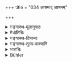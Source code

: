 +++
title = "034 आश्रमाद् आश्रमम्"

+++

<details><summary>गङ्गानथ-मूलानुवादः</summary>

If one, after passing from stage to stage and after offering the sacrifices, with senses subdued, tired of alms and offerings,—goes forth as a wandering mendicant, and then dies, then he prospers.—(34)
</details>

<details><summary>मेधातिथिः</summary>

समुच्चयपक्षं उपोद्बलयति । **आश्रमाद् आश्रमम्** इति । गृहस्थाश्रमाद् वानप्रस्थाश्रमं **गत्वा हुतहोम** उभयोर् अप्य् आश्रमयोर् यदा **जितेन्दिर्यस्** तदा परिव्रजेत् । **प्रेत्य वर्धते** मृत्वा विभूत्यतिशयं प्राप्नोति । **भिक्षाबलि**दानेन **परिश्रान्तः** चिरम् । आश्रमधर्मानुवादो ऽयम् ॥ ६.३४ ॥
</details>

<details><summary>गङ्गानथ-टिप्पन्यः</summary>

This verse lends support to the view that one should pass through all the life-stages.—‘*Passing from stage to stage*; that is passing from the Householder’s stage to that of the Hermit.

‘*After offering the sacrifices*’—during both the stages.

‘*With senses subdued*’.—when he becomes so, then alone he should go forth.

‘*If he dies*, *then he prospers*’—‘*i*. *e*., obtains most excellent for splendour,

‘*Tired of alms and offerings*’—by having recourse to these along time.

This is reiterative reference to the duties of the Life-stages.—(35).
</details>

<details><summary>गङ्गानथ-तुल्य-वाक्यानि</summary>

**(verses 6.33-34)  
**

See Comparative notes for [Verse 6.33].
</details>

<details><summary>भारुचिः</summary>

034	He who after passing from order to order, after offering sacrifices and subduing his senses, becomes, tired with (giving) alms and offerings of food, an ascetic, gains bliss after death.
</details>

<details><summary>Bühler</summary>

034	He who after passing from order to order, after offering sacrifices and subduing his senses, becomes, tired with (giving) alms and offerings of food, an ascetic, gains bliss after death.
</details>

